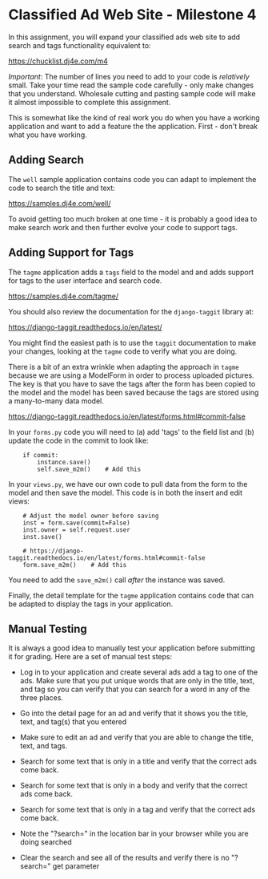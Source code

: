 Classified Ad Web Site - Milestone 4
====================================

In this assignment, you will expand your classified ads web site to add search and tags
functionality equivalent to:

https://chucklist.dj4e.com/m4

*Important*: The number of lines you need to add to your code is *relatively* small.  Take your time
read the sample code carefully - only make changes that you understand.  Wholesale cutting and
pasting sample code will make it almost impossible to complete this assignment.

This is somewhat like the kind of real work you do when you have a working application and want to add a feature
the the application.  First - don't break what you have working.

Adding Search
-------------

The `well` sample application contains code you can adapt to implement the code to search
the title and text:

https://samples.dj4e.com/well/

To avoid getting too much broken at one time - it is probably a good idea to make search work
and then further evolve your code to support tags.

Adding Support for Tags
-----------------------

The `tagme` application adds a `tags` field to the model and and adds support for tags
to the user interface and search code.

https://samples.dj4e.com/tagme/

You should also review the documentation for the `django-taggit` library at:

https://django-taggit.readthedocs.io/en/latest/

You might find the easiest path is to use the `taggit` documentation to make your changes,
looking at the `tagme` code to verify what you are doing.

There is a bit of an extra wrinkle when adapting the approach in `tagme` because we are
using a ModelForm in order to process uploaded pictures.  The key is that you have to
save the tags after the form has been copied to the model and the model has been saved because
the tags are stored using a many-to-many data model.

https://django-taggit.readthedocs.io/en/latest/forms.html#commit-false

In your `forms.py` code you will need to (a) add 'tags' to the field list and (b) update the
code in the commit to look like:

        if commit:
            instance.save()
            self.save_m2m()    # Add this

In your `views.py`, we have our own code to pull data from the form to the model and then
save the model.  This code is in both the insert and edit views:

        # Adjust the model owner before saving
        inst = form.save(commit=False)
        inst.owner = self.request.user
        inst.save()

        # https://django-taggit.readthedocs.io/en/latest/forms.html#commit-false
        form.save_m2m()    # Add this

You need to add the `save_m2m()` call *after* the instance was saved.

Finally, the detail template for the `tagme` application contains code that can be adapted to
display the tags in your application.

Manual Testing
--------------

It is always a good idea to manually test your application before submitting it for grading.  Here
are a set of manual test steps:

* Log in to your application and create several ads add a tag to one of the ads.  Make sure that
you put unique words that are only in the title, text, and tag so you can verify that you can search
for a word in any of the three places.

* Go into the detail page for an ad and verify that it shows you the title, text, and tag(s) that you entered

* Make sure to edit an ad and verify that you are able to change the title, text, and tags.

* Search for some text that is only in a title and verify that the correct ads come back.

* Search for some text that is only in a body and verify that the correct ads come back.

* Search for some text that is only in a tag and verify that the correct ads come back.

* Note the "?search=" in the location bar in your browser while you are doing searched

* Clear the search and see all of the results and verify there is no "?search=" get parameter
